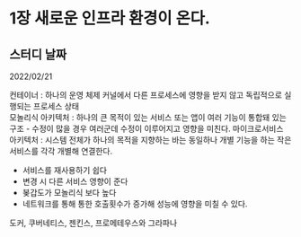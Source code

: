 # 1장 새로운 인프라 환경이 온다.

## 스터디 날짜
2022/02/21

컨테이너 : 하나의 운영 체제 커널에서 다른 프로세스에 영향을 받지 않고 독립적으로 실행되는 프로세스 상태<br>
모놀리식 아키텍처 : 하나의 큰 목적이 있는 서비스 또는 앱이 여러 기능이 통합돼 있는 구조 - 수정이 많을 경우 여러군데 수정이 이루어지고 영향을 미친다.
마이크로서비스 아키텍처 : 시스템 전체가 하나의 목적을 지향하는 바는 동일하나 개별 기능을 하는 작은 서비스를 각각 개별해 연결한다. 
- 서비스를 재사용하기 쉽다
- 변경 시 다른 서비스 영향이 준다
- 봊갑도가 모놀리식 보다 높다
- 네트워크를 통해 통한 호출횟수가 증가해 성능에 영향을 미칠 수 있다.

도커, 쿠버네티스, 젠킨스, 프로메테우스와 그라파나